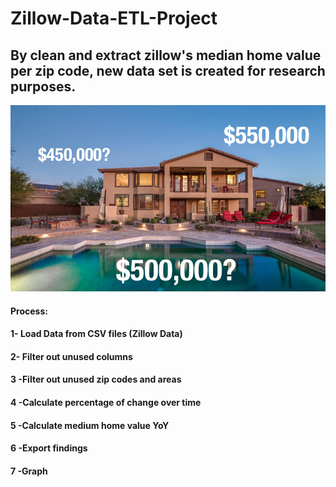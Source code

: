 # Zillow-Data-ETL-Project
## By clean and extract zillow's median home value per zip code, new data set is created for research purposes.

![Zillow](zillow.jpg)

#### Process: 

#### 1- Load Data from CSV files (Zillow Data)
#### 2- Filter out unused columns
#### 3 -Filter out unused zip codes and areas
#### 4 -Calculate percentage of change over time
#### 5 -Calculate medium home value YoY
#### 6 -Export findings
#### 7 -Graph

